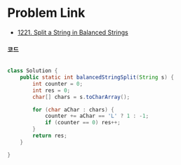 # Problem Link

- [1221. Split a String in Balanced Strings](https://leetcode.com/problems/split-a-string-in-balanced-strings/)

#### 코드

```java

class Solution {
    public static int balancedStringSplit(String s) {
        int counter = 0;
        int res = 0;
        char[] chars = s.toCharArray();

        for (char aChar : chars) {
            counter += aChar == 'L' ? 1 : -1;
            if (counter == 0) res++;
        }
        return res;
    }

}
```

